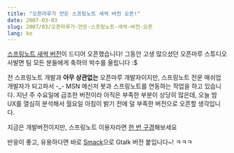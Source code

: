 ```yaml
---
title: "오픈마루가 만든 스프링노트 새싹 버전 오픈!"
date: 2007-03-03
slug: 2007/03/오픈마루가-만든-스프링노트-새싹-버전-오픈
lang: ko
---
```


[스프링노트 새싹 버전](http://www.springnote.com/ko/)이 드디어 오픈했습니다!
그동안 고생 많으셨던 오픈마루 스튜디오 사발면 팀 모든 분들에게 축하의 박수를 올립니다 :$

전 스프링노트 개발과 **아무 상관없는** 오픈마루 개발자이지만, 스프링노트 전문 매쉬업 개발자가 되고파서 -_- MSN 메신저 봇과 스프링노트를 연동하는 작업을 하고 있습니다. 지난 주 수요일에 급조한 버전이라 아직은 부족한 부분이 상당히 많은데, 오늘 밤 UX를 열심히 분석해서 월요일 아침이 밝기 전에 덜 부족한 버전으로 오픈할 생각입니다.

지금은 개발버전이지만, 스프링노트 이용자라면 [한 번 구경](http://rath.springnote.com/pages/18623)해보세요

반응이 좋고, 유용하다면 바로 [Smack](http://www.igniterealtime.org/projects/smack/index.jsp)으로 Gtalk 버전 붙입니다~! ㅋㅋㅋ
